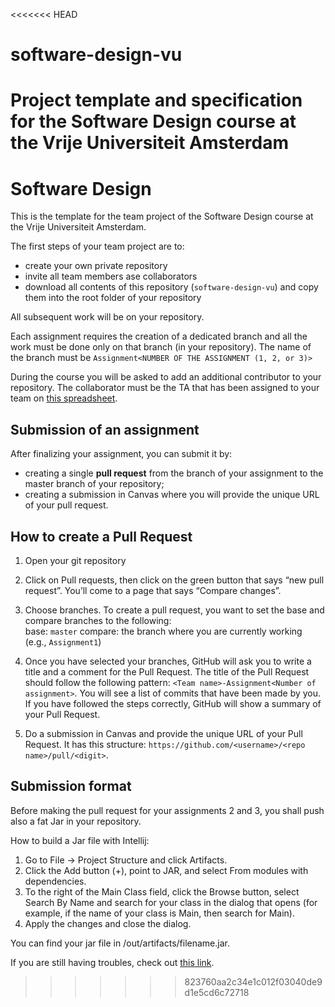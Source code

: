 <<<<<<< HEAD
# software-design-vu
Project template and specification for the Software Design course at the Vrije Universiteit Amsterdam
=======
# Software Design 
This is the template for the team project of the Software Design course at the Vrije Universiteit Amsterdam. 

The first steps of your team project are to:
- create your own private repository
- invite all team members ase collaborators
- download all contents of this repository (`software-design-vu`) and copy them into the root folder of your repository

All subsequent work will be on your repository.

Each assignment requires the creation of a dedicated branch and all the work must be done only on that branch (in your repository). The name of the branch must be `Assignment<NUMBER OF THE ASSIGNMENT (1, 2, or 3)>`

During the course you will be asked to add an additional contributor to your repository. The collaborator must be the TA that has been assigned to your team on [this spreadsheet](http://shorturl.at/fjtyQ).

## **Submission of an assignment**  

After finalizing your assignment, you can submit it by:
- creating a single **pull request** from the branch of your assignment to the master branch of your repository;
- creating a submission in Canvas where you will provide the unique URL of your pull request.

## **How to create a Pull Request**

1. Open your git repository

2. Click on Pull requests, then click on the green button that says “new pull request”.
You’ll come to a page that says “Compare changes”.

3. Choose branches.
To create a pull request, you want to set the base and compare branches to the following:  
base: `master` 
compare: the branch where you are currently working (e.g., `Assignment1`)  

4. Once you have selected your branches, GitHub will ask you to write a title and a comment for the Pull Request. The title of the Pull Request should follow the following pattern: `<Team name>-Assignment<Number of assignment>`. You will see a list of commits that have been made by you. If you have followed the steps correctly, GitHub will show a summary of your Pull Request.

5. Do a submission in Canvas and provide the unique URL of your Pull Request. It has this structure: `https://github.com/<username>/<repo name>/pull/<digit>`. 

## **Submission format**

Before making the pull request for your assignments 2 and 3, you shall push also a fat Jar in your repository.

How to build a Jar file with Intellij:
1. Go to File -> Project Structure and click Artifacts. 
2. Click the Add button (+), point to JAR, and select From modules with dependencies.
3. To the right of the Main Class field, click the Browse button, select Search By Name and search for your class in the dialog that opens (for example, if the name of your class is Main, then search for Main).
4. Apply the changes and close the dialog.

You can find your jar file in /out/artifacts/filename.jar.

If you are still having troubles, check out [this link](https://www.jetbrains.com/help/idea/packaging-a-module-into-a-jar-file.html).
>>>>>>> 823760aa2c34e1c012f03040de9d1e5cd6c72718
